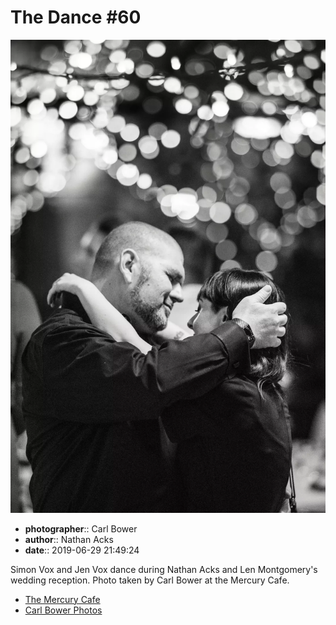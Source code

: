 # The Dance #60

![Simon and Jen Vox dance](assets/2019-06-29-set-4-the-dance-60.webp)

* **photographer**:: Carl Bower  
* **author**:: Nathan Acks  
* **date**:: 2019-06-29 21:49:24

Simon Vox and Jen Vox dance during Nathan Acks and Len Montgomery's wedding reception. Photo taken by Carl Bower at the Mercury Cafe.

* [The Mercury Cafe](http://mercurycafe.com)
* [Carl Bower Photos](https://carlbowerphotos.com)
